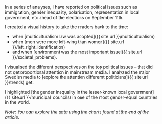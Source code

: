 
In a series of analyses, I have reported on political issues such as immigration, gender inequality, polarisation, representation in local government, etc ahead of the elections on September 11th.

I created a visual history to take the readers back to the time:
* when [multiculturalism law was adopted]({{ site.url }}/multiculturalism)
* when [men were more left-wing than women]({{ site.url }}/left_right_identification)
* and when [environment was the most important issue]({{ site.url }}/societal_problems).

I visualised the different perspectives on the top political issues – that did not get proportional attention in mainstream media. I analyzed the major Swedish media to [explore the attention differernt politicians]({{ site.url }}/trends) get.

I highlighted [the gender inequality in the lesser-known local government]({{ site.url }}/municipal_councils) in one of the most gender-equal countries in the world.

*Note: You can explore the data using the charts found at the end of the article.*
